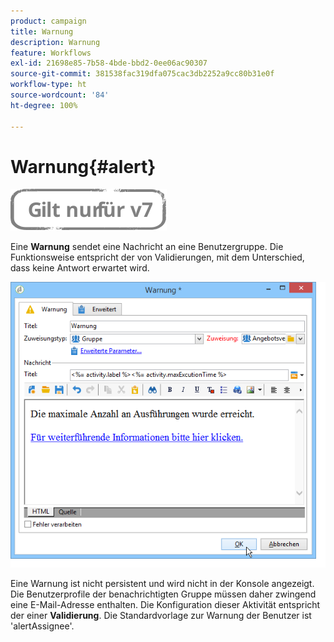 ```yaml
---
product: campaign
title: Warnung
description: Warnung
feature: Workflows
exl-id: 21698e85-7b58-4bde-bbd2-0ee06ac90307
source-git-commit: 381538fac319dfa075cac3db2252a9cc80b31e0f
workflow-type: ht
source-wordcount: '84'
ht-degree: 100%

---
```


# Warnung{#alert}

![](../../assets/v7-only.svg)

Eine **Warnung** sendet eine Nachricht an eine Benutzergruppe. Die Funktionsweise entspricht der von Validierungen, mit dem Unterschied, dass keine Antwort erwartet wird.

![](assets/edit_alerte.png)

Eine Warnung ist nicht persistent und wird nicht in der Konsole angezeigt. Die Benutzerprofile der benachrichtigten Gruppe müssen daher zwingend eine E-Mail-Adresse enthalten. Die Konfiguration dieser Aktivität entspricht der einer **Validierung**. Die Standardvorlage zur Warnung der Benutzer ist &#39;alertAssignee&#39;.
